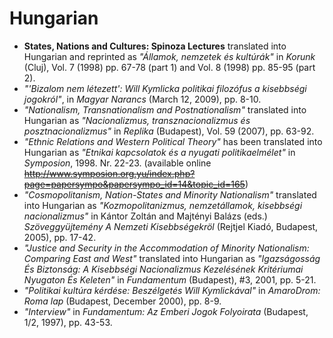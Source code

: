 # Hungarian

- **States, Nations and Cultures: Spinoza Lectures** translated into Hungarian and reprinted as _"Államok, nemzetek és kultúrák"_ in _Korunk_ (Cluj), Vol. 7 (1998) pp. 67-78 (part 1) and Vol. 8 (1998) pp. 85-95 (part 2).
- _"'Bizalom nem létezett': Will Kymlicka politikai filozófus a kisebbségi jogokról"_, in _Magyar Narancs_ (March 12, 2009), pp. 8-10.
- _"Nationalism, Transnationalism and Postnationalism"_ translated into Hungarian as _"Nacionalizmus, transznacionalizmus és posztnacionalizmus"_ in _Replika_ (Budapest), Vol. 59 (2007), pp. 63-92.
- _"Ethnic Relations and Western Political Theory"_ has been translated into Hungarian as _"Etnikai kapcsolatok és a nyugati politikaelmélet"_ in _Symposion_, 1998\. Nr. 22-23\. (available online ~~http://www.symposion.org.yu/index.php?page=papersympo&papersympo_id=14&topic_id=165~~)
- _"Cosmopolitanism, Nation-States and Minority Nationalism"_ translated into Hungarian as _"Kozmopolitanizmus, nemzetállamok, kisebbségi nacionalizmus"_ in Kántor Zoltán and Majtényi Balázs (eds.) _Szöveggyüjtemény A Nemzeti Kisebbségekröl_ (Rejtjel Kiadó, Budapest, 2005), pp. 17-42.
- _"Justice and Security in the Accommodation of Minority Nationalism: Comparing East and West"_ translated into Hungarian as _"Igazságosság És Biztonság: A Kisebbségi Nacionalizmus Kezelésének Kritériumai Nyugaton És Keleten"_ in _Fundamentum_ (Budapest), #3, 2001, pp. 5-21.
- _"Politikai kultúra kérdése: Beszélgetés Will Kymlickával"_ in _AmaroDrom: Roma lap_ (Budapest, December 2000), pp. 8-9.
- _"Interview"_ in _Fundamentum: Az Emberi Jogok Folyoirata_ (Budapest, 1/2, 1997), pp. 43-53.
